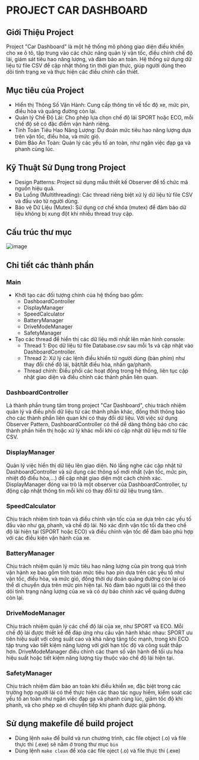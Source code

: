 # PROJECT CAR DASHBOARD 

## Giới Thiệu Project
Project "Car Dashboard" là một hệ thống mô phỏng giao diện điều khiển cho xe ô tô, tập trung vào các chức năng quản lý vận tốc, điều chỉnh chế độ lái, giám sát tiêu hao năng lượng, và đảm bảo an toàn. Hệ thống sử dụng dữ liệu từ file CSV để cập nhật thông tin thời gian thực, giúp người dùng theo dõi tình trạng xe và thực hiện các điều chỉnh cần thiết.

## Mục tiêu của Project
- Hiển thị Thông Số Vận Hành: Cung cấp thông tin về tốc độ xe, mức pin, điều hòa và quãng đường còn lại.
- Quản lý Chế Độ Lái: Cho phép lựa chọn chế độ lái SPORT hoặc ECO, mỗi chế độ sẽ có đặc điểm vận hành riêng.
- Tính Toán Tiêu Hao Năng Lượng: Dự đoán mức tiêu hao năng lượng dựa trên vận tốc, điều hòa, và mức gió.
- Đảm Bảo An Toàn: Quản lý các yếu tố an toàn, như ngăn việc đạp ga và phanh cùng lúc.

## Kỹ Thuật Sử Dụng trong Project
- Design Patterns: Project sử dụng mẫu thiết kế Observer để tổ chức mã nguồn hiệu quả.
- Đa Luồng (Multithreading): Các thread riêng biệt xử lý dữ liệu từ file CSV và đầu vào từ người dùng.
- Bảo vệ Dữ Liệu (Mutex): Sử dụng cơ chế khóa (mutex) để đảm bảo dữ liệu không bị xung đột khi nhiều thread truy cập.

## Cấu trúc thư mục
![image](https://github.com/user-attachments/assets/1f2249c4-8568-44e5-9073-58bd2a5a05f1)

## Chi tiết các thành phần
### Main
- Khởi tạo các đối tượng chính của hệ thống bao gồm: 
    - DashboardController
    - DisplayManager
    - SpeedCalculator
    - BatteryManager
    - DriveModeManager
    - SafetyManager
- Tạo các thread để hiển thị các dữ liệu mới nhất lên màn hình console:
    - Thread 1: Đọc dữ liệu từ file Database.csv sau mỗi 1s và cập nhật vào DashboardController.
    - Thread 2: Xử lý các lệnh điều khiển từ người dùng (bàn phím) như thay đổi chế độ lái, bật/tắt điều hòa, nhấn ga/phanh.
    - Thread chính: Điều phối các hoạt động trong hệ thống, liên tục cập nhật giao diện và điều chỉnh các thành phần liên quan.
### DashboardController
Là thành phần trung tâm trong project "Car Dashboard", chịu trách nhiệm quản lý và điều phối dữ liệu từ các thành phần khác, đồng thời thông báo cho các thành phần liên quan khi có thay đổi dữ liệu. Với việc sử dụng Observer Pattern, DashboardController có thể dễ dàng thông báo cho các thành phần hiển thị hoặc xử lý khác mỗi khi có cập nhật dữ liệu mới từ file CSV.
### DisplayManager
Quản lý việc hiển thị dữ liệu lên giao diện. Nó lắng nghe các cập nhật từ DashboardController và sử dụng các thông số mới nhất (vận tốc, mức pin, nhiệt độ điều hòa,...) để cập nhật giao diện một cách chính xác. DisplayManager đóng vai trò là một observer của DashboardController, tự động cập nhật thông tin mỗi khi có thay đổi từ dữ liệu trung tâm. 
### SpeedCalculator
Chịu trách nhiệm tính toán và điều chỉnh vận tốc của xe dựa trên các yếu tố đầu vào như ga, phanh, và chế độ lái. Nó xác định vận tốc tối đa theo chế độ lái hiện tại (SPORT hoặc ECO) và điều chỉnh vận tốc để đảm bảo phù hợp với các điều kiện vận hành của xe.
### BatteryManager
Chịu trách nhiệm quản lý mức tiêu hao năng lượng của pin trong quá trình vận hành xe bao gồm tính toán mức tiêu hao pin dựa trên các yếu tố như vận tốc, điều hòa, và mức gió, đồng thời dự đoán quãng đường còn lại có thể di chuyển dựa trên mức pin hiện tại. Nó đảm bảo người lái có thể theo dõi tình trạng năng lượng của xe và có dự báo chính xác về quãng đường còn lại.
### DriveModeManager
Chịu trách nhiệm quản lý các chế độ lái của xe, như SPORT và ECO. Mỗi chế độ lái được thiết kế để đáp ứng nhu cầu vận hành khác nhau: SPORT ưu tiên hiệu suất với công suất cao và khả năng tăng tốc mạnh, trong khi ECO tập trung vào tiết kiệm năng lượng với giới hạn tốc độ và công suất thấp hơn. DriveModeManager điều chỉnh các tham số vận hành để tối ưu hóa hiệu suất hoặc tiết kiệm năng lượng tùy thuộc vào chế độ lái hiện tại.
### SafetyManager
Chịu trách nhiệm đảm bảo an toàn khi điều khiển xe, đặc biệt trong các trường hợp người lái có thể thực hiện các thao tác nguy hiểm, kiểm soát các yếu tố an toàn như ngăn việc đạp ga và phanh cùng lúc, giảm tốc độ khi phanh, và cho phép xe di chuyển tiếp khi phanh được giải phóng.

## Sử dụng makefile để build project
- Dùng lệnh `make` để build và run chương trình, các file object (.o) và file thực thi (.exe) sẽ nằm ở trong thư mục `bin`
- Dùng lệnh `make clean` để xóa các file oject (.o) và file thực thi (.exe)
